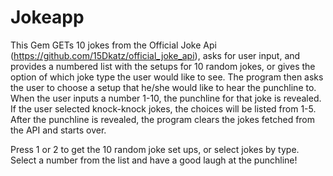# Jokeapp

This Gem GETs 10 jokes from the Official Joke Api (https://github.com/15Dkatz/official_joke_api), asks for 
user input, and provides a numbered list with the setups for 10 random jokes, or gives the option of which joke type the user would like to see. The program then asks the user to choose a setup that he/she would like to hear the punchline to. When the user inputs a number 1-10, the punchline for that joke is revealed. If the user selected knock-knock jokes, the choices will be listed from 1-5. After the punchline is revealed, the program clears the jokes fetched from the API and starts over.

Press 1 or 2 to get the 10 random joke set ups, or select jokes by type.
Select a number from the list and have a good laugh at the punchline!

